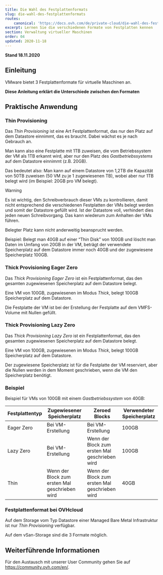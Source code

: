 ```yaml
---
title: Die Wahl des Festplattenformats
slug: die-wahl-des-festplattenformats
routes:
    canonical: 'https://docs.ovh.com/de/private-cloud/die-wahl-des-festplattenformats/'
excerpt: Lernen Sie die verschiedenen Formate von Festplatten kennen
section: Verwaltung virtueller Maschinen
order: 04
updated: 2020-11-18
---
```


**Stand 18.11.2020**

## Einleitung

VMware bietet 3 Festplattenformate für virtuelle Maschinen an.

**Diese Anleitung erklärt die Unterschiede zwischen den Formaten**

## Praktische Anwendung

### Thin Provisioning

Das *Thin Provisioning* ist eine Art Festplattenformat, das nur den Platz auf dem Datastore einnimmt, das es braucht. Dabei wächst es je nach Gebrauch an.

Man kann also eine Festplatte mit 1TB zuweisen, die vom Betriebssystem der VM als 1TB erkannt wird, aber nur den Platz des *Gastbetriebssystems* auf dem Datastore einnimmt (z.B. 20GB). 

Das bedeutet also: Man kann auf einem Datastore von 1,2TB die Kapazität von 50TB zuweisen (50 VM zu je 1 zugewiesenen TB), wobei aber nur 1TB belegt wird (im Beispiel: 20GB pro VM belegt).

> [!warning]
>
> Es ist wichtig, den Schreibverbrauch dieser VMs zu kontrollieren, damit nicht entsprechend die verschiedenen Festplatten der VMs belegt werden und somit der Datastore gefüllt wird.
> Ist der Datastore voll, verhindert dies jeden neuen Schreibvorgang. Das kann wiederum zum Anhalten der VMs führen.
>

Belegter Platz kann nicht anderweitig beansprucht werden. 

Beispiel: Belegt man 40GB auf einer “Thin Disk” von 100GB und löscht man Daten im Umfang von 20GB in der VM, beträgt der verwendete Speicherplatz auf dem Datastore immer noch 40GB und der zugewiesene Speicherplatz 100GB.


### Thick Provisioning Eager Zero

Das *Thick Provisioning Eager Zero* ist ein Festplattenformat, das den gesamten zugewiesenen Speicherplatz auf dem Datastore belegt. 

Eine VM von 100GB, zugewiesenen im Modus *Thick*, belegt 100GB Speicherplatz auf dem Datastore.

Die Festplatte der VM ist bei der Erstellung der Festplatte auf dem VMFS-Volume mit Nullen gefüllt.

### Thick Provisioning Lazy Zero

Das *Thick Provisioning Lazy Zero* ist ein Festplattenformat, das den gesamten zugewiesenen Speicherplatz auf dem Datastore belegt.

Eine VM von 100GB, zugewiesenen im Modus *Thick*, belegt 100GB Speicherplatz auf dem Datastore.

Der zugewiesene Speicherplatz ist für die Festplatte der VM reserviert, aber die Nullen werden in dem Moment geschrieben, wenn die VM den Speicherplatz benötigt.

### Beispiel

Beispiel für VMs von 100GB mit einem *Gastbetriebssystem* von 40GB:


|Festplattentyp|Zugewiesener Speicherplatz|Zeroed Blocks|Verwendeter Speicherplatz|
|---|---|---|---|
|Eager Zero|Bei VM-Erstellung|Bei VM-Erstellung|100GB|
|Lazy Zero|Bei VM-Erstellung|Wenn der Block zum ersten Mal geschrieben wird|100GB|
|Thin|Wenn der Block zum ersten Mal geschrieben wird|Wenn der Block zum ersten Mal geschrieben wird|40GB|

### Festplattenformat bei OVHcloud

Auf dem Storage vom Typ Datastore einer Managed Bare Metal Infrastruktur ist nur *Thin Provisioning* verfügbar.

Auf dem vSan-Storage sind die 3 Formate möglich.

## Weiterführende Informationen

Für den Austausch mit unserer User Community gehen Sie auf <https://community.ovh.com/en/>.
